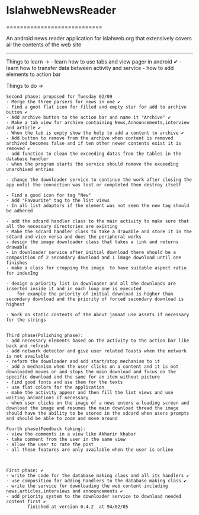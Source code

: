 # IslahwebNewsReader
============================

An android news reader application for islahweb.org that extensively covers all the contents of the web site

**********************************************
Things to learn ->
	- learn how to use tabs and view pager in android ✔
	- learn how to transfer data between activity and service
	- how to add elements to action bar

Things to do ->


	Second phase: proposed for Tuesday 02/09
	- Merge the three parsers for news in one ✔
	- Find a goot flat icon for filled and empty star for add to archive button ✔
	- Add archive button to the action bar and name it "Archive" ✔
	- Make a tab view for archive containing News,Announcements,interview and article ✔
	- When the tab is empty show the help to add a content to archive ✔
	- Add button to remove from the archive when content is removed archived becomes false and if ten other newer contents exist it is removed ✔
	- add function to clean the exceeding datas from the tables in the database handler
	- when the program starts the service should remove the exceeding unarchived entries

	- change the downloader service to continue the work after closing the app until the connection was lost or completed then destroy itself
	
	- Find a good icon for tag "New"
	- Add "Favourite" tag to the list views
	- In all list adaptors if the element was not seen the new tag should be adhered

	- add the sdcard handler class to the main activity to make sure that all the necessary directories are existing
	- Make the sdcard handler class to take a drawable and store it in the sdCard and vice versa and does the peripheral works
	- design the image downloader class that takes a link and returns drawable
	- in downloader service after initial download there should be a composition of 2 secondary download and 1 image download until one finishes
	- make a class for cropping the image  to have suitable aspect ratio for indexImg

	- design a priority list in downloader and all the downloads are inserted inside it and in each loop one is executed
		for example the priority of initial download is higher than secondary download and the priority of forced secondary download is highest

	- Work on static contents of the About jamaat use assets if necessary for the strings 


	Third phase(Polishing phase):
	- add necessary elements based on the activity to the action bar like back and refresh
	- add network detector and give user related Toasts when the network is not available
	- reform the downloader and add start/stop mechanism to it
	- add a mechanism when the user clicks on a content and it is not downloaded moves on and stops the main download and focus on the specific download and the same for an item without picture
	- find good fonts and use them for the texts
	- use flat colors for the application
	- make the activity appear and then fill the list views and use waiting animations if necessary
	- when user clicks on the image of a news enters a loading screen and download the image and resumes the main download thread the image should have the ability to be stored in the sdcard when users prompts and should be able to zoom and move around

	Fourth phase(Feedback taking):
	- view the comments in a view like Akharin khabar
	- take comment from the user in the same view
	- allow the user to rate the post
	- all these features are only available when the user is online

	

	First phase: ✔
	- write the code for the database making class and all its handlers ✔
	- use composition for adding handlers to the database making class ✔
	- write the service for downloading the web content including news,articles,interviews and announcements ✔
	- add priority system to the downloader service to download needed content first ✔
			finished at version 0.4.2  at 94/02/05

	
